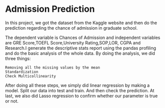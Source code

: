 # Admission Prediction

In this project, we got the dataset from the Kaggle website and then do the prediction regarding the chance of admission in
graduate school.

The dependent variable is Chances of Admission and independent variables are GRE Score,TOEFL Score,University Rating,SOP,LOR,
CGPA and Research.I generate the descriptive stats report using the pandas profiling and do the basic analysis of the whole 
data. By doing the analysis, we did three things:
    
    Removing all the missing values by the mean
    Standardization
    Check Multicollinearity

After doing all these steps, we simply did linear regression by making a model. Split our data into test and train. And then 
check the prediction. At last, we also did Lasso regression to confirm whether our parameter is true or not.


```python

```
